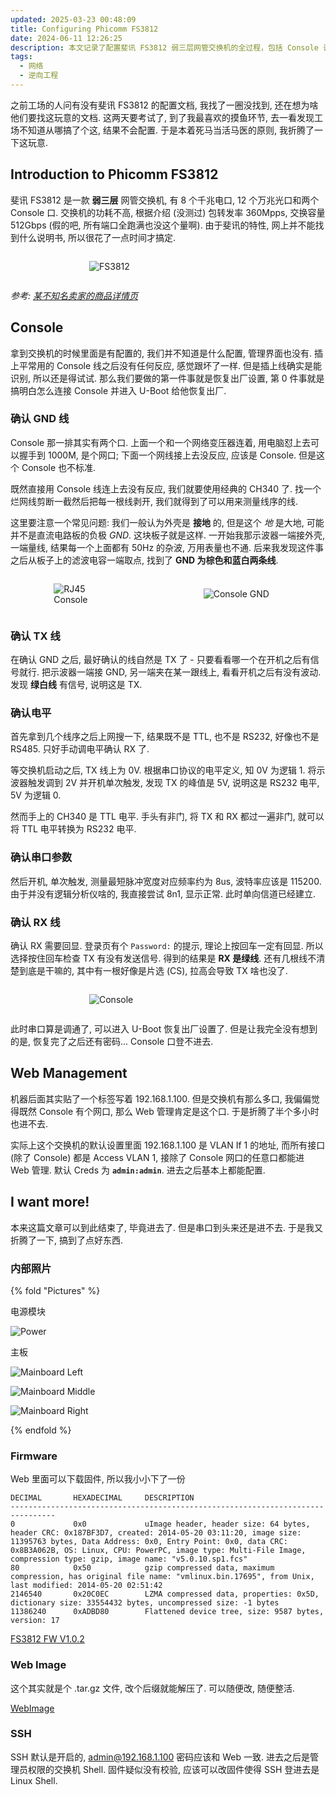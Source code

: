 ```yaml
---
updated: 2025-03-23 00:48:09
title: Configuring Phicomm FS3812
date: 2024-06-11 12:26:25
description: 本文记录了配置斐讯 FS3812 弱三层网管交换机的全过程，包括 Console 调试、Web 管理配置、固件分析及内部照片分享，并探讨了串口调试的技术细节和固件修改的可能性。
tags:
  - 网络
  - 逆向工程
---
```


之前工场的人问有没有斐讯 FS3812 的配置文档, 我找了一圈没找到, 还在想为啥他们要找这玩意的文档. 这两天要考试了, 到了我最喜欢的摸鱼环节, 去一看发现工场不知道从哪搞了个这, 结果不会配置. 于是本着死马当活马医的原则, 我折腾了一下这玩意.

<!-- more -->

## Introduction to Phicomm FS3812

斐讯 FS3812 是一款 **弱三层** 网管交换机, 有 8 个千兆电口, 12 个万兆光口和两个 Console 口. 交换机的功耗不高, 根据介绍 (没测过) 包转发率 360Mpps, 交换容量 512Gbps (假的吧, 所有端口全跑满也没这个量啊). 由于斐讯的特性, 网上并不能找到什么说明书, 所以很花了一点时间才搞定.

<div style="display: flex;">
<div style="width: 50%; margin: auto;">

![FS3812](Phicomm-FS3812/fs3812.png)

</div>
</div>

*参考: [某不知名卖家的商品详情页](https://b2b.homedo.com/goods/100118204.html)*

## Console

拿到交换机的时候里面是有配置的, 我们并不知道是什么配置, 管理界面也没有. 插上平常用的 Console 线之后没有任何反应, 感觉跟坏了一样. 但是插上线确实是能识别, 所以还是得试试. 那么我们要做的第一件事就是恢复出厂设置, 第 0 件事就是搞明白怎么连接 Console 并进入 U-Boot 给他恢复出厂.

### 确认 GND 线

Console 那一排其实有两个口. 上面一个和一个网络变压器连着, 用电脑怼上去可以握手到 1000M, 是个网口; 下面一个网线接上去没反应, 应该是 Console. 但是这个 Console 也不标准.

既然直接用 Console 线连上去没有反应, 我们就要使用经典的 CH340 了. 找一个烂网线剪断一截然后把每一根线剥开, 我们就得到了可以用来测量线序的线.

这里要注意一个常见问题: 我们一般认为外壳是 **接地** 的, 但是这个 *地* 是大地, 可能并不是直流电路板的负极 *GND*. 这块板子就是这样. 一开始我那示波器一端接外壳, 一端量线, 结果每一个上面都有 50Hz 的杂波, 万用表量也不通. 后来我发现这件事之后从板子上的滤波电容一端取点, 找到了 **GND 为棕色和蓝白两条线**.

<div style="display: flex; flex-direction: row;">
<div style="width: 20%; margin: auto;">

![RJ45 Console](Phicomm-FS3812/console-rj45.jpg)

</div>
<div style="width: 25%; margin: auto;">

![Console GND](Phicomm-FS3812/console-gnd.jpg)

</div>
</div>

### 确认 TX 线

在确认 GND 之后, 最好确认的线自然是 TX 了 - 只要看看哪一个在开机之后有信号就行. 把示波器一端接 GND, 另一端夹在某一跟线上, 看看开机之后有没有波动. 发现 **绿白线** 有信号, 说明这是 TX.

### 确认电平

首先拿到几个线序之后上网搜一下, 结果既不是 TTL, 也不是 RS232, 好像也不是 RS485. 只好手动调电平确认 RX 了.

等交换机启动之后, TX 线上为 0V. 根据串口协议的电平定义, 知 0V 为逻辑 1. 将示波器触发调到 2V 并开机单次触发, 发现 TX 的峰值是 5V, 说明这是 RS232 电平, 5V 为逻辑 0.

然而手上的 CH340 是 TTL 电平. 手头有非门, 将 TX 和 RX 都过一遍非门, 就可以将 TTL 电平转换为 RS232 电平.

### 确认串口参数

然后开机, 单次触发, 测量最短脉冲宽度对应频率约为 8us, 波特率应该是 115200. 由于并没有逻辑分析仪啥的, 我直接尝试 8n1, 显示正常. 此时单向信道已经建立.

### 确认 RX 线

确认 RX 需要回显. 登录页有个 `Password:` 的提示, 理论上按回车一定有回显. 所以选择按住回车检查 TX 有没有发送信号. 得到的结果是 **RX 是绿线**. 还有几根线不清楚到底是干嘛的, 其中有一根好像是片选 (CS), 拉高会导致 TX 啥也没了.

<div style="display: flex;">
<div style="width: 50%; margin: auto;">

![Console](Phicomm-FS3812/console.jpg)

</div>
</div>

此时串口算是调通了, 可以进入 U-Boot 恢复出厂设置了. 但是让我完全没有想到的是, 恢复完了之后还有密码... Console 口登不进去.

## Web Management

机器后面其实贴了一个标签写着 192.168.1.100. 但是交换机有那么多口, 我偏偏觉得既然 Console 有个网口, 那么 Web 管理肯定是这个口. 于是折腾了半个多小时也进不去.

实际上这个交换机的默认设置里面 192.168.1.100 是 VLAN If 1 的地址, 而所有接口 (除了 Console) 都是 Access VLAN 1, 接除了 Console 网口的任意口都能进 Web 管理. 默认 Creds 为 **`admin:admin`**. 进去之后基本上都能配置.

## I want more!

本来这篇文章可以到此结束了, 毕竟进去了. 但是串口到头来还是进不去. 于是我又折腾了一下, 搞到了点好东西.

### 内部照片

{% fold "Pictures" %}

电源模块

![Power](Phicomm-FS3812/inside-power.jpg)

主板

![Mainboard Left](Phicomm-FS3812/inside-mainboard-l.jpg)

![Mainboard Middle](Phicomm-FS3812/inside-mainboard-m.jpg)

![Mainboard Right](Phicomm-FS3812/inside-mainboard-r.jpg)

{% endfold %}

### Firmware

Web 里面可以下载固件, 所以我小小下了一份

```text
DECIMAL       HEXADECIMAL     DESCRIPTION
--------------------------------------------------------------------------------
0             0x0             uImage header, header size: 64 bytes, header CRC: 0x187BF3D7, created: 2014-05-20 03:11:20, image size: 11395763 bytes, Data Address: 0x0, Entry Point: 0x0, data CRC: 0x8B3A062B, OS: Linux, CPU: PowerPC, image type: Multi-File Image, compression type: gzip, image name: "v5.0.10.sp1.fcs"
80            0x50            gzip compressed data, maximum compression, has original file name: "vmlinux.bin.17695", from Unix, last modified: 2014-05-20 02:51:42
2146540       0x20C0EC        LZMA compressed data, properties: 0x5D, dictionary size: 33554432 bytes, uncompressed size: -1 bytes
11386240      0xADBD80        Flattened device tree, size: 9587 bytes, version: 17
```

[FS3812 FW V1.0.2](Phicomm-FS3812/FS3812_SW_703003504_V1.0.2.bin)

### Web Image

这个其实就是个 .tar.gz 文件, 改个后缀就能解压了. 可以随便改, 随便整活.

[WebImage](Phicomm-FS3812/webimage.bin)

### SSH

SSH 默认是开启的, admin@192.168.1.100 密码应该和 Web 一致. 进去之后是管理员权限的交换机 Shell. 固件疑似没有校验, 应该可以改固件使得 SSH 登进去是 Linux Shell.
